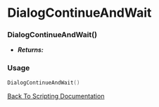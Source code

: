 # DialogContinueAndWait

### DialogContinueAndWait()
- ***Returns:*** 

### Usage

```Lua
DialogContinueAndWait()
```


[Back To Scripting Documentation](../README.md)
